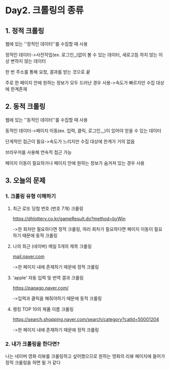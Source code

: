 # Day2. 크롤링의 종류

## 1. 정적 크롤링

웹에 있는 ''정적인 데이터''를 수집할 때 사용

정적인 데이터->사전작업(ex. 로그인,,)없이 볼 수 있는 데이터, 새로고침 하지 않는 이상 변하지 않는 데이터

한 번 주소를 통해 요청, 결과를 받는 것으로 끝

주로 한 페이지 안에 원하는 정보가 모두 드러난 경우 사용->속도가 빠르지만 수집 대상에 한계존재

## 2. 동적 크롤링

웹에 있는 ''동적인 데이터''를 수집할 때 사용

동적인 데이터->페이지 이동(ex. 입력, 클릭, 로그인,,,)이 있어야 얻을 수 있는 데이터

단계적인 접근이 필요->속도가 느리지만 수집 대상에 한계가 거의 없음

브라우저를 사용해 연속적 접근 가능

페이지 이동이 필요하거나 페이지 안에 원하는 정보가 숨겨져 있는 경우 사용

## 3. 오늘의 문제

### 1. 크롤링 유형 이해하기

1. 최근 로또 당첨 번호 (번호 7개) 크롤링

   https://dhlottery.co.kr/gameResult.do?method=byWin

   ->한 회차만 필요하다면 정적 크롤링, 여러 회차가 필요하다면 페이지 이동이 필요하기 때문에 동적 크롤링

2. 나의 최근 (네이버) 메일 5개의 제목 크롤링

   [mail.naver.com](http://mail.naver.com/)

   ->한 페이지 내에 존재하기 때문에 정적 크롤링

3. 'apple' 자동 입력 및 번역 결과 크롤링

   https://papago.naver.com/

   ->입력과 클릭을 해줘야하기 때문에 동적 크롤링

4. 랭킹 TOP 10의 제품 이름 크롤링

   https://search.shopping.naver.com/search/category?catId=50001204

   ->한 페이지 내에 존재하기 때문에 정적 크롤링

### 2. 내가 크롤링을 한다면?

나는 네이버 영화 리뷰를 크롤링하고 싶어했으므로 원하는 영화의 리뷰 페이지에 들어가 정적 크롤링을 하면 될 거 같다

